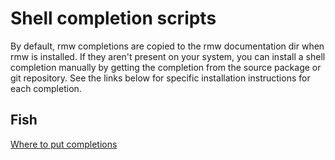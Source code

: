 # Shell completion scripts

By default, rmw completions are copied to the rmw documentation dir when rmw
is installed. If they aren't present on your system, you can install a shell
completion manually by getting the completion from the source package or git
repository. See the links below for specific installation instructions for
each completion.

## Fish

[Where to put completions](https://fishshell.com/docs/current/completions.html#where-to-put-completions)

